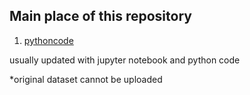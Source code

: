 ## Main place of this repository
1. [pythoncode](https://github.com/tododata101/tododata101.github.io/tree/master/pythoncode) 

usually updated with jupyter notebook and python code

*original dataset cannot be uploaded
